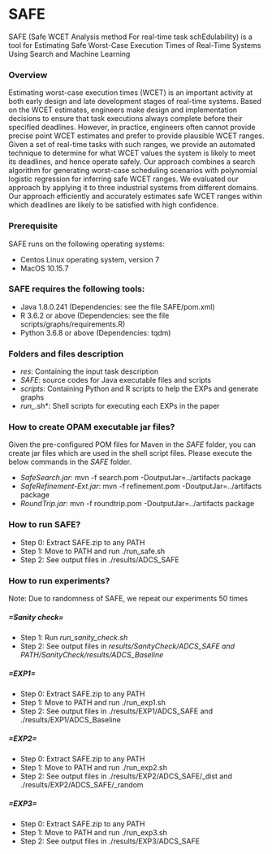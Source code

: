 # SAFE
SAFE (Safe WCET Analysis method For real-time task schEdulability) is a tool for Estimating Safe Worst-Case Execution Times of Real-Time Systems Using Search and Machine Learning


### Overview
Estimating worst-case execution times (WCET) is an important activity at both early design and late development stages of real-time systems. Based on the WCET estimates, engineers make design and implementation decisions to ensure that task executions always complete before their specified deadlines. However, in practice, engineers often cannot provide precise point WCET estimates and prefer to provide plausible WCET ranges. Given a set of real-time tasks with such ranges, we provide an automated technique to determine for what WCET values the system is likely to meet its deadlines, and hence operate safely. Our approach combines a search algorithm for generating worst-case scheduling scenarios with polynomial logistic regression for inferring safe WCET ranges. We evaluated our approach by applying it to three industrial systems from different domains. Our approach efficiently and accurately estimates safe WCET ranges within which deadlines are likely to be satisfied with high confidence.


### Prerequisite
SAFE runs on the following operating systems:
- Centos Linux operating system, version 7
- MacOS 10.15.7


### SAFE requires the following tools:
- Java 1.8.0.241 (Dependencies: see the file SAFE/pom.xml)
- R 3.6.2 or above (Dependencies: see the file scripts/graphs/requirements.R)
- Python 3.6.8 or above (Dependencies: tqdm)

 
### Folders and files description
* *res*: Containing the input task description
* *SAFE*: source codes for Java executable files and scripts
* *scripts*: Containing Python and R scripts to help the EXPs and generate graphs
* *run_*.sh*: Shell scripts for executing each EXPs in the paper


### How to create OPAM executable jar files?
Given the pre-configured POM files for Maven in the *SAFE* folder, you can create jar files which are used in the shell script files. Please execute the below commands in the *SAFE* folder.
* *SafeSearch.jar*: mvn -f search.pom -DoutputJar=../artifacts package
* *SafeRefinement-Ext.jar*: mvn -f refinement.pom -DoutputJar=../artifacts package
* *RoundTrip.jar*: mvn -f roundtrip.pom -DoutputJar=../artifacts package


### How to run SAFE?
* Step 0: Extract SAFE.zip to any PATH
* Step 1: Move to PATH and run ./run_safe.sh
* Step 2: See output files in ./results/ADCS_SAFE


### How to run experiments?
Note: Due to randomness of SAFE, we repeat our experiments 50 times

##### =Sanity check=
* Step 1: Run *run_sanity_check.sh*
* Step 2: See output files in *results/SanityCheck/ADCS_SAFE and PATH/SanityCheck/results/ADCS_Baseline*


##### =EXP1=
* Step 0: Extract SAFE.zip to any PATH
* Step 1: Move to PATH and run ./run_exp1.sh
* Step 2: See output files in ./results/EXP1/ADCS_SAFE and ./results/EXP1/ADCS_Baseline

##### =EXP2=
* Step 0: Extract SAFE.zip to any PATH
* Step 1: Move to PATH and run ./run_exp2.sh
* Step 2: See output files in ./results/EXP2/ADCS_SAFE/_dist and ./results/EXP2/ADCS_SAFE/_random

##### =EXP3=
* Step 0: Extract SAFE.zip to any PATH
* Step 1: Move to PATH and run ./run_exp3.sh
* Step 2: See output files in ./results/EXP3/ADCS_SAFE




